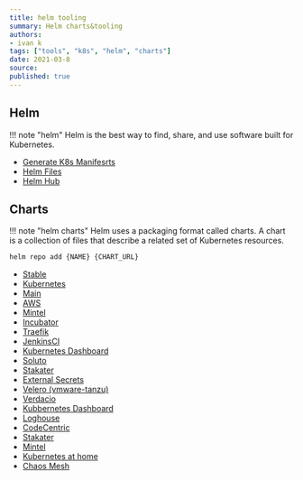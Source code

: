 ```yaml
---
title: helm tooling
summary: Helm charts&tooling
authors:
- ivan k
tags: ["tools", "k8s", "helm", "charts"]
date: 2021-03-8
source:
published: true
---
```


## Helm

!!! note "helm"
    Helm is the best way to find, share, and use software built for Kubernetes.

- [Generate K8s Manifesrts](https://blog.giantswarm.io/what-you-yaml-is-what-you-get/)
- [Helm Files](https://github.com/cloudposse/helmfiles)
- [Helm Hub](https://github.com/cloudposse/hub)

## Charts

!!! note "helm charts"
    Helm uses a packaging format called charts. A chart is a collection of files that describe a related set of Kubernetes resources.


```sh
helm repo add {NAME} {CHART_URL}
```

- [Stable](https://kubernetes-charts.storage.googleapis.com)
- [Kubernetes](https://kubernetes.github.io/ingress-nginx)
- [Main](https://github.com/helm/charts)
- [AWS](https://github.com/aws/eks-charts/tree/master/stable)
- [Mintel](https://github.com/mintel/dex-k8s-authenticator/tree/master/charts)
- [Incubator](https://kubernetes-charts-incubator.storage.googleapis.com/)
- [Traefik](https://containous.github.io/traefik-helm-chart)
- [JenkinsCI](https://charts.jenkins.io)
- [Kubernetes Dashboard](https://kubernetes.github.io/dashboard)
- [Soluto](https://charts.soluto.io)
- [Stakater](https://stakater.github.io/stakater-charts)
- [External Secrets](https://godaddy.github.io/kubernetes-external-secrets)
- [Velero (vmware-tanzu)](https://vmware-tanzu.github.io/helm-charts)
- [Verdacio](https://github.com/verdaccio/charts)
- [Kubbernetes Dashboard](https://kubernetes.github.io/dashboard)
- [Loghouse](https://flant.github.io/loghouse/charts)
- [CodeCentric](https://codecentric.github.io/helm-charts)
- [Stakater](https://stakater.github.io/stakater-charts)
- [Mintel](https://mintel.github.io/helm-charts)
- [Kubernetes at home](https://k8s-at-home.com/charts)
- [Chaos Mesh](https://charts.chaos-mesh.org)

